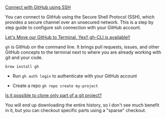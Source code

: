 [Connect with GitHub using SSH](https://rakeshjain-devops.medium.com/connect-with-github-using-ssh-bb1aeb48e869)

You can connect to GitHub using the Secure Shell Protocol (SSH), which provides a secure channel over an unsecured network.
This is a step by step guide to configure ssh connection with your GitHub account.


[Let's Move our GitHub to Terminal. Yes!! gh-CLI is available!!](https://dev.to/rahulmanojt/let-s-move-our-github-to-terminal-yes-gh-cli-is-available-587o#github-cli)

`gh` is GitHub on the command line. It brings pull requests, issues, and other GitHub concepts to the terminal next to where you are already working with git and your code.

`brew install gh`
- Run `gh auth login` to authenticate with your GitHub account

-	Create a repo `gh repo create my-project`

[Is it possible to clone only part of a git project?](https://unix.stackexchange.com/questions/233327/is-it-possible-to-clone-only-part-of-a-git-project)

You will end up downloading the entire history, so I don't see much benefit in it, but you can checkout specific parts using a "sparse" checkout.
